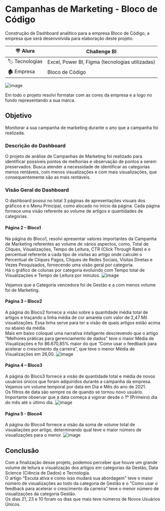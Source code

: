# Campanhas de Marketing - Bloco de Código #

Construção de Dashboard analítico para a empresa Bloco de Código, a empresa que será desenvolvida para elaboração deste projeto.

| :placard: Alura | Challenge BI  |
| -------------  | --- |
| :label: Tecnologias | Excel, Power BI, Figma (tecnologias utilizadas)
| :derelict_house: Empresa         | Bloco de Código

![image](https://github.com/iuryml/Analise-BlocodeCodigo/assets/55949523/9833adf3-d208-4e4d-ac76-b4b91bac49cb)

Em todo o projeto resolvi formatar com as cores da empresa e a logo no fundo representando a sua marca.

## Objetivo ##
Monitorar a sua campanha de marketing durante o ano que a campanha foi realizada.

### Descrição do Dashboard ###
O projeto de análise de Campanhas de Marketing foi realizado para identificar possíveis pontos de melhorias e observação de pontos a serem preservados. Busca atender a necessidade de identificar as categorias menos rentáveis, com menos visualizações e com mais visualizações, que consequentemente são as mais rentáveis.

### Visão Geral do Dashboard ###
O dashboard possui no total 3 páginas de apresentações visuais dos gráficos e o Menu Principal, como alocado no início da página. Cada página fornece uma visão referente ao volume de artigos e quantidades de categorias. 

#### Página 2 – Bloco1 ####
Na página do Bloco1, resolvi apresentar valores importantes da Campanha de Marketing referentes ao volume de vários aspectos, como, Total de Cliques, Visualizações, Tempo de Leitura, CTR (Click Through Rate) e o percentual referente a cada tipo de visitas ao artigo onde calculei o Percentual de Cliques Pagos, Cliques de Redes Sociais, Visitas Diretas e Vezes Pesquisados, fornecendo uma visão geral por categoria.<br>
Há o gráfico de colunas por categoria evoluindo com Tempo total de Visualizações e Tempo de Leitura por minutos.
![image](https://github.com/iuryml/Analise-BlocodeCodigo/assets/55949523/0e122708-f657-402b-8ce1-60944d329505)

Vejamos que a Categoria vencedora foi de Gestão e a com menos volume foi de Marketing.

#### Página 3 – Bloco2 ####
A página do Bloco2 fornece a visão sobre a quantidade média total de artigos e traçando a linha média de cor amarela com valor de 2,47 Mil visualizações. Essa linha serve para ter a visão de quais artigos estão acima ou abaixo da média.<br>
Mais em baixo coloquei uma narrativa inteligente descrevendo que o artigo “Melhores práticas para gerenciamento de dados” teve o maior Média de Visualizações e foi 86.670,85% maior do que “Como usar o feedback para acelerar o crescimento da carreira”, que teve o menor Média de Visualizações em 26,00.
![image](https://github.com/iuryml/Analise-BlocodeCodigo/assets/55949523/a0cfeb3c-c193-4ca1-b8a5-6401052422db)

#### Página 4 – Bloco3 ####
A página do Bloco3 fornece a visão de quantidade total e média de novos usuários únicos que foram adquiridos durante a campanha da empresa. Vejamos um volume temporal por data em Dia e Mês do ano de 2021.<br>
Os filtros de data são sempre os de quando se tornou novo usuário. Importante observar que a data começa a vigorar desde o 1º (Primeiro) dia do mês até o último dia.
![image](https://github.com/iuryml/Analise-BlocodeCodigo/assets/55949523/958eef6b-cf6b-4897-aa6f-ea22f7745ea9)

#### Página 5 - Bloco4 ####
A página do Bloco4 fornece a visão da soma de volume total de visualiações por artigo, determinando qual teve o maior número de visualizações para o menor.
![image](https://github.com/iuryml/Analise-BlocodeCodigo/assets/55949523/dc806021-53f6-4d2a-8570-47145da238c3)

## Conclusão ##

Com a finalização desse projeto, podemos perceber que houve um grande volume de leitura e visualização dos artigos em categorias da Gestão, Data Science (Ciência de Dados) e Tecnologia.<br>
O artigo "Escuta ativa e como isso mudará sua abordagem" teve o maior número de visualizações ao todo da categoria de Gestão e o "Como usar o feedback para acelerar o crescimento da carreira" teve o menor número de visualizações da categoria Gestão.<br>
Os dias 21, 23 e 10 foram os dias que mais teve números de Novos Usuários Únicos.
